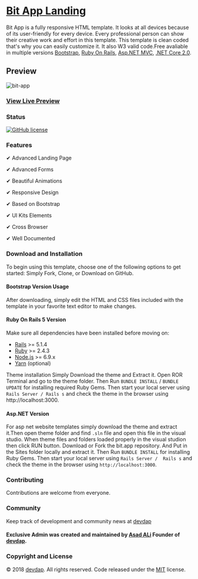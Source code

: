 # [Bit App Landing](https://devdap.com/themes/bit-app/)

Bit App is a fully responsive HTML template. It looks at all devices because of its user-friendly for every device. Every professional person can show their creative work and effort in this template. This template is clean coded that's why you can easily customize it. It also W3 valid code.Free avaliable in multiple versions [Bootstrap](https://getbootstrap.com/), [Ruby On Rails](https://rubyonrails.org/), [Asp.NET MVC](https://www.asp.net/), [.NET Core 2.0](https://www.asp.net/core/overview/aspnet-vnext).

## Preview

![bit-app](https://user-images.githubusercontent.com/35004804/34486001-5887f7aa-efef-11e7-85ae-cb0108b04161.png)

### [View Live Preview](http://www.bitapp.com.s3-website.us-east-2.amazonaws.com/)

### Status

<p>
<a href="https://github.com/devdap/Bit-App-Theme/blob/master/LICENSE" rel="nofollow"><img src="https://img.shields.io/github/license/devdap/Bit App Landing.svg?style=plastic" alt="GitHub license" style="max-width:100%;"></a>
</p>


### Features

✔ Advanced Landing Page

✔ Advanced Forms

✔ Beautiful Animations

✔ Responsive Design

✔ Based on Bootstrap

✔ UI Kits Elements

✔ Cross Browser

✔ Well Documented


### Download and Installation

To begin using this template, choose one of the following options to get started:
Simply Fork, Clone, or Download on GitHub.

#### Bootstrap Version Usage

After downloading, simply edit the HTML and CSS files included with the template in your favorite text editor to make changes. 

#### Ruby On Rails 5 Version

Make sure all dependencies have been installed before moving on:

* [Rails](http://weblog.rubyonrails.org/2017/9/7/Rails-5-1-4-and-5-0-6-released/) >= 5.1.4
* [Ruby](https://www.ruby-lang.org/en/downloads/) >= 2.4.3
* [Node.js](http://nodejs.org/) >= 6.9.x
* [Yarn](https://yarnpkg.com/en/docs/install) (optional)

Theme installation
Simply Download the theme and Extract it. Open ROR Terminal and go to the theme folder. Then Run `BUNDLE INSTALL` / `BUNDLE UPDATE` for installing required Ruby Gems. Then start your local server using `Rails Server / Rails s` and check the theme in the browser using http://localhost:3000.

#### Asp.NET Version

For asp net website templates simply download the theme and extract it.Then open theme folder and find `.sln` file and open this file in the visual studio. When theme files and folders loaded properly in the visual studion then click RUN button.
Download or Fork the bit.app repository. And Put in the Sites folder locally and extract it. Then Run `BUNDLE INSTALL` for installing Ruby Gems. Then start your local server using `Rails Server /  Rails s` and check the theme in the browser using `http://localhost:3000`.

### Contributing

Contributions are welcome from everyone.

### Community

Keep track of development and community news at [devdap](http://devdap.com)

#### Exclusive Admin was created and maintained by [Asad ALi](https://devdap.com/about-us) Founder of [devdap](https://devdap.com).

### Copyright and License

© 2018 [devdap](https://devdap.com). All rights reserved. Code released under the [MIT](https://github.com/devdap/Bit-App-Theme/blob/master/LICENSE) license.